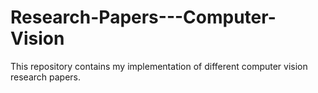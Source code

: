 # Research-Papers---Computer-Vision
This repository contains my implementation of different computer vision research papers.
